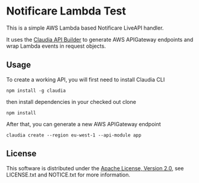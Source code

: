 # Notificare Lambda Test

This is a simple AWS Lambda based Notificare LiveAPI handler.

It uses the [Claudia API Builder](https://claudiajs.com/) to generate AWS APIGateway endpoints and wrap Lambda events in request objects.

## Usage 
To create a working API, you will first need to install Claudia CLI

```
npm install -g claudia
```

then install dependencies in your checked out clone

```
npm install
```


After that, you can generate a new AWS APIGateway endpoint

```
claudia create --region eu-west-1 --api-module app
```

## License

This software is distributed under the
[Apache License, Version 2.0](http://www.apache.org/licenses/LICENSE-2.0),
see LICENSE.txt and NOTICE.txt for more information.

